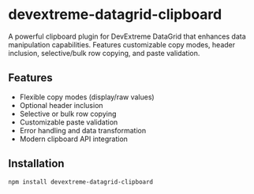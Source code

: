 # devextreme-datagrid-clipboard

A powerful clipboard plugin for DevExtreme DataGrid that enhances data manipulation capabilities. Features customizable copy modes, header inclusion, selective/bulk row copying, and paste validation.

## Features

- Flexible copy modes (display/raw values)
- Optional header inclusion
- Selective or bulk row copying
- Customizable paste validation
- Error handling and data transformation
- Modern clipboard API integration

## Installation

```bash
npm install devextreme-datagrid-clipboard